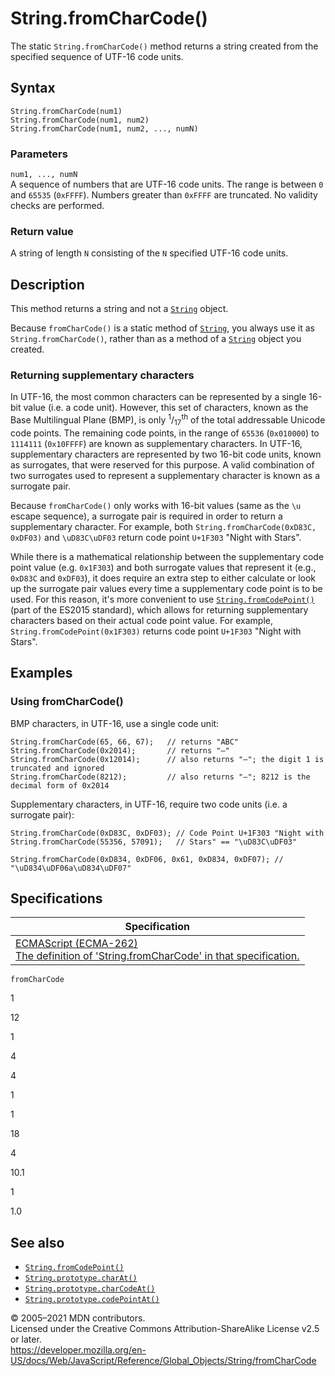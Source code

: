 # String.fromCharCode()

The static `String.fromCharCode()` method returns a string created from the specified sequence of UTF-16 code units.

## Syntax

    String.fromCharCode(num1)
    String.fromCharCode(num1, num2)
    String.fromCharCode(num1, num2, ..., numN)

### Parameters

`num1, ..., numN`  
A sequence of numbers that are UTF-16 code units. The range is between `0` and `65535` (`0xFFFF`). Numbers greater than `0xFFFF` are truncated. No validity checks are performed.

### Return value

A string of length `N` consisting of the `N` specified UTF-16 code units.

## Description

This method returns a string and not a [`String`](../string) object.

Because `fromCharCode()` is a static method of [`String`](../string), you always use it as `String.fromCharCode()`, rather than as a method of a [`String`](../string) object you created.

### Returning supplementary characters

In UTF-16, the most common characters can be represented by a single 16-bit value (i.e. a code unit). However, this set of characters, known as the Base Multilingual Plane (BMP), is only <sup>1</sup>/<sub>17</sub><sup>th</sup> of the total addressable Unicode code points. The remaining code points, in the range of `65536` (`0x010000`) to `1114111` (`0x10FFFF`) are known as supplementary characters. In UTF-16, supplementary characters are represented by two 16-bit code units, known as surrogates, that were reserved for this purpose. A valid combination of two surrogates used to represent a supplementary character is known as a surrogate pair.

Because `fromCharCode()` only works with 16-bit values (same as the `\u` escape sequence), a surrogate pair is required in order to return a supplementary character. For example, both `String.fromCharCode(0xD83C, 0xDF03)` and `\uD83C\uDF03` return code point `U+1F303` "Night with Stars".

While there is a mathematical relationship between the supplementary code point value (e.g. `0x1F303`) and both surrogate values that represent it (e.g., `0xD83C` and `0xDF03`), it does require an extra step to either calculate or look up the surrogate pair values every time a supplementary code point is to be used. For this reason, it's more convenient to use [`String.fromCodePoint()`](fromcodepoint) (part of the ES2015 standard), which allows for returning supplementary characters based on their actual code point value. For example, `String.fromCodePoint(0x1F303)` returns code point `U+1F303` "Night with Stars".

## Examples

### Using fromCharCode()

BMP characters, in UTF-16, use a single code unit:

    String.fromCharCode(65, 66, 67);   // returns "ABC"
    String.fromCharCode(0x2014);       // returns "—"
    String.fromCharCode(0x12014);      // also returns "—"; the digit 1 is truncated and ignored
    String.fromCharCode(8212);         // also returns "—"; 8212 is the decimal form of 0x2014

Supplementary characters, in UTF-16, require two code units (i.e. a surrogate pair):

    String.fromCharCode(0xD83C, 0xDF03); // Code Point U+1F303 "Night with
    String.fromCharCode(55356, 57091);   // Stars" == "\uD83C\uDF03"

    String.fromCharCode(0xD834, 0xDF06, 0x61, 0xD834, 0xDF07); // "\uD834\uDF06a\uD834\uDF07"

## Specifications

<table><thead><tr class="header"><th>Specification</th></tr></thead><tbody><tr class="odd"><td><a href="https://tc39.es/ecma262/#sec-string.fromcharcode">ECMAScript (ECMA-262)<br />
<span class="small">The definition of 'String.fromCharCode' in that specification.</span></a></td></tr></tbody></table>

`fromCharCode`

1

12

1

4

4

1

1

18

4

10.1

1

1.0

## See also

-   [`String.fromCodePoint()`](fromcodepoint)
-   [`String.prototype.charAt()`](charat)
-   [`String.prototype.charCodeAt()`](charcodeat)
-   [`String.prototype.codePointAt()`](codepointat)

© 2005–2021 MDN contributors.  
Licensed under the Creative Commons Attribution-ShareAlike License v2.5 or later.  
<a href="https://developer.mozilla.org/en-US/docs/Web/JavaScript/Reference/Global_Objects/String/fromCharCode" class="_attribution-link">https://developer.mozilla.org/en-US/docs/Web/JavaScript/Reference/Global_Objects/String/fromCharCode</a>
